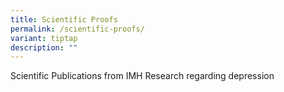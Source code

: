 ```yaml
---
title: Scientific Proofs
permalink: /scientific-proofs/
variant: tiptap
description: ""
---
```

<p>Scientific Publications from IMH Research regarding depression</p>